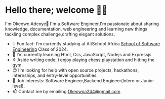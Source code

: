 # Hello there; welcome 👋🏾
I'm Okeowo Adeoye🤖
I'm a Software Engineer,I'm passionate about sharing knowledge, documentation, web engineering and learning new things tackling complex challenge,crafting elegant solutions. 
- 💡 Fun fact: I'm currently studying at AltSchool Africa [School of Software Engineering](https://altschoolafrica.com/) Class of 2024.
- 🌱 I’m currently learning Html, Css, JavaScript, Nodejs and Expressjs.
- ⚱️ Aside writing code, i enjoy playing chess,playstation and hitting the gym.
- 😊 I’m looking for help with open source projects, hackathons, internships, and entry-level opportunities.
- 💼 Job interests: Software Engineer,Backend Engineer(Intern or Junior level).
- 📫 Contact me by emailing Okeowoa244@gmail.com.


